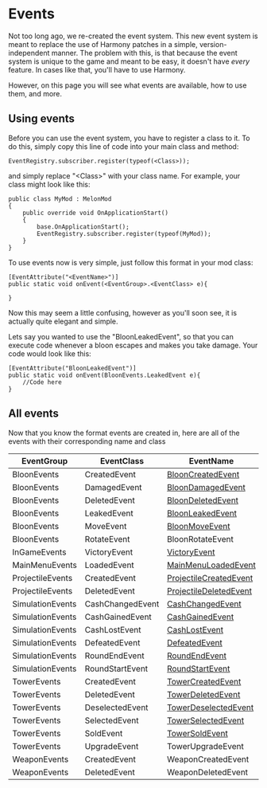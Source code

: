 # Events
Not too long ago, we re-created the event system. This new event system is meant to replace the use of Harmony patches in a simple, version-independent manner. The problem with this, is that because the event system is unique to the game and meant to be easy, it doesn't have *every* feature. In cases like that, you'll have to use Harmony.

However, on this page you will see what events are available, how to use them, and more.

## Using events
Before you can use the event system, you have to register a class to it. To do this, simply copy this line of code into your main class and method:
```
EventRegistry.subscriber.register(typeof(<Class>));
```
and simply replace "\<Class\>" with your class name. For example, your class might look like this:
```
public class MyMod : MelonMod
{
    public override void OnApplicationStart()
    {
        base.OnApplicationStart();
        EventRegistry.subscriber.register(typeof(MyMod));
    }
}
```

To use events now is very simple, just follow this format in your mod class:
```
[EventAttribute("<EventName>")]
public static void onEvent(<EventGroup>.<EventClass> e){

}
```
Now this may seem a little confusing, however as you'll soon see, it is actually quite elegant and simple.

Lets say you wanted to use the "BloonLeakedEvent", so that you can execute code whenever a bloon escapes and makes you take damage. Your code would look like this:
```
[EventAttribute("BloonLeakedEvent")]
public static void onEvent(BloonEvents.LeakedEvent e){
    //Code here
}
```

## All events
Now that you know the format events are created in, here are all of the events with their corresponding name and class

|   EventGroup    |EventClass       |EventName              
|-----------------|-----------------|--------------------------------------------------------------------
|BloonEvents      |CreatedEvent     |[BloonCreatedEvent](./API/Events/BloonEvents/CreatedEvent.md)
|BloonEvents      |DamagedEvent     |[BloonDamagedEvent](./API/Events/BloonEvents/DamagedEvent.md)
|BloonEvents      |DeletedEvent     |[BloonDeletedEvent](./API/Events/BloonEvents/LeakedEvent.md)
|BloonEvents      |LeakedEvent      |[BloonLeakedEvent](./API/Events/BloonEvents/LeakedEvent.md)
|BloonEvents      |MoveEvent        |[BloonMoveEvent](./API/Events/BloonEvents/MoveEvent.md)
|BloonEvents      |RotateEvent      |BloonRotateEvent
|InGameEvents     |VictoryEvent     |[VictoryEvent](./API/Events/InGameEvents/VictoryEvent.md)
|MainMenuEvents   |LoadedEvent      |[MainMenuLoadedEvent](./API/Events/MainMenuEvents/LoadedEvent.md)
|ProjectileEvents |CreatedEvent     |[ProjectileCreatedEvent](API/Events/Projectile/CreatedEvent.md)
|ProjectileEvents |DeletedEvent     |[ProjectileDeletedEvent](./API/Events/Projectile/DeletedEvent.md)
|SimulationEvents |CashChangedEvent |[CashChangedEvent](./API/Events/Simulation/CashChangedEvent.md)
|SimulationEvents |CashGainedEvent  |[CashGainedEvent](./API/Events/Simulation/CashGainedEvent.md)
|SimulationEvents |CashLostEvent    |[CashLostEvent](./API/Events/Simulation/CashLostEvent.md)
|SimulationEvents |DefeatedEvent    |[DefeatedEvent](./API/Events/Simulation/DefeatedEvent.md)
|SimulationEvents |RoundEndEvent    |[RoundEndEvent](./API/Events/Simulation/RoundEndEvent.md)
|SimulationEvents |RoundStartEvent  |[RoundStartEvent](./API/Events/Simulation/RoundStartEvent.md)|
|TowerEvents      |CreatedEvent     |[TowerCreatedEvent](./API/Events/Towers/CreatedEvent.md)|
|TowerEvents      |DeletedEvent     |[TowerDeletedEvent](./API/Events/Towers/DeletedEvent.md)|
|TowerEvents      |DeselectedEvent  |[TowerDeselectedEvent](API/Events/Towers/DeselectedEvent.md)|
|TowerEvents      |SelectedEvent    |[TowerSelectedEvent](./API/Events/Towers/SelectedEvent.md)|
|TowerEvents      |SoldEvent        |[TowerSoldEvent](./API/Events/Towers/SoldEvent.md)|
|TowerEvents      |UpgradeEvent     |TowerUpgradeEvent
|WeaponEvents     |CreatedEvent     |WeaponCreatedEvent
|WeaponEvents     |DeletedEvent     |WeaponDeletedEvent
